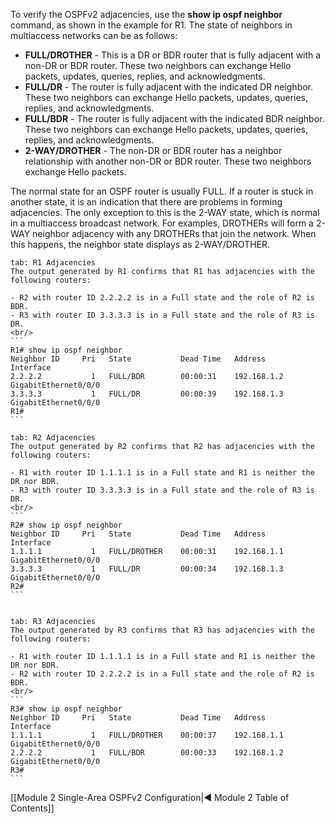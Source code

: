 To verify the OSPFv2 adjacencies, use the **show ip ospf neighbor** command, as shown in the example for R1. The state of neighbors in multiaccess networks can be as follows:

- **FULL/DROTHER** - This is a DR or BDR router that is fully adjacent with a non-DR or BDR router. These two neighbors can exchange Hello packets, updates, queries, replies, and acknowledgments.
- **FULL/DR** - The router is fully adjacent with the indicated DR neighbor. These two neighbors can exchange Hello packets, updates, queries, replies, and acknowledgments.
- **FULL/BDR** - The router is fully adjacent with the indicated BDR neighbor. These two neighbors can exchange Hello packets, updates, queries, replies, and acknowledgments.
- **2-WAY/DROTHER** - The non-DR or BDR router has a neighbor relationship with another non-DR or BDR router. These two neighbors exchange Hello packets.

The normal state for an OSPF router is usually FULL. If a router is stuck in another state, it is an indication that there are problems in forming adjacencies. The only exception to this is the 2-WAY state, which is normal in a multiaccess broadcast network. For examples, DROTHERs will form a 2-WAY neighbor adjacency with any DROTHERs that join the network. When this happens, the neighbor state displays as 2-WAY/DROTHER.

````tabs
tab: R1 Adjacencies
The output generated by R1 confirms that R1 has adjacencies with the following routers:

- R2 with router ID 2.2.2.2 is in a Full state and the role of R2 is BDR.
- R3 with router ID 3.3.3.3 is in a Full state and the role of R3 is DR.
<br/>
```
R1# show ip ospf neighbor 
Neighbor ID     Pri   State           Dead Time   Address         Interface
2.2.2.2           1   FULL/BDR        00:00:31    192.168.1.2     GigabitEthernet0/0/0
3.3.3.3           1   FULL/DR         00:00:39    192.168.1.3     GigabitEthernet0/0/0
R1#
```

tab: R2 Adjacencies
The output generated by R2 confirms that R2 has adjacencies with the following routers:

- R1 with router ID 1.1.1.1 is in a Full state and R1 is neither the DR nor BDR.
- R3 with router ID 3.3.3.3 is in a Full state and the role of R3 is DR.
<br/>
```
R2# show ip ospf neighbor 
Neighbor ID     Pri   State           Dead Time   Address         Interface
1.1.1.1           1   FULL/DROTHER    00:00:31    192.168.1.1     GigabitEthernet0/0/0
3.3.3.3           1   FULL/DR         00:00:34    192.168.1.3     GigabitEthernet0/0/0
R2#
```


tab: R3 Adjacencies
The output generated by R3 confirms that R3 has adjacencies with the following routers:

- R1 with router ID 1.1.1.1 is in a Full state and R1 is neither the DR nor BDR.
- R2 with router ID 2.2.2.2 is in a Full state and the role of R2 is BDR.
<br/>
```
R3# show ip ospf neighbor 
Neighbor ID     Pri   State           Dead Time   Address         Interface
1.1.1.1           1   FULL/DROTHER    00:00:37    192.168.1.1     GigabitEthernet0/0/0
2.2.2.2           1   FULL/BDR        00:00:33    192.168.1.2     GigabitEthernet0/0/0
R3#
```
````

[[Module 2 Single-Area OSPFv2 Configuration|◀ Module 2 Table of Contents]]